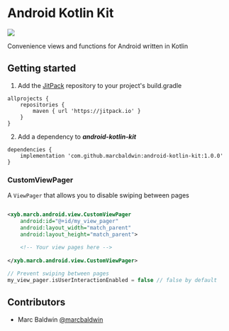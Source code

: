 # Android Kotlin Kit
[![](https://jitpack.io/v/marcbaldwin/android-kotlin-kit.svg)](https://jitpack.io/#marcbaldwin/android-kotlin-kit)

Convenience views and functions for Android written in Kotlin

## Getting started

1. Add the [JitPack](https://jitpack.io) repository to your project's build.gradle
```
allprojects {
	repositories {
		maven { url 'https://jitpack.io' }
	}
}
```

2. Add a dependency to ***android-kotlin-kit***
```
dependencies {
	implementation 'com.github.marcbaldwin:android-kotlin-kit:1.0.0'
}
```

### CustomViewPager

A `ViewPager` that allows you to disable swiping between pages

```xml

<xyb.marcb.android.view.CustomViewPager
    android:id="@+id/my_view_pager"
    android:layout_width="match_parent"
    android:layout_height="match_parent">
 
    <!-- Your view pages here -->
 
</xyb.marcb.android.view.CustomViewPager>
```

```kotlin
// Prevent swiping between pages
my_view_pager.isUserInteractionEnabled = false // false by default
```

## Contributors

- Marc Baldwin [@marcbaldwin](https://github.com/marcbaldwin)

